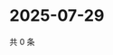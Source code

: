 # 2025-07-29

共 0 条

<!-- BEGIN ZHIHUVIDEO -->
<!-- 最后更新时间 Tue Jul 29 2025 09:06:34 GMT+0800 (China Standard Time) -->

<!-- END ZHIHUVIDEO -->
